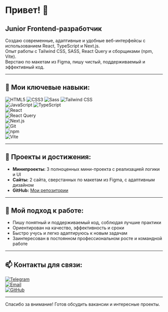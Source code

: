 # Привет! 👋

## Junior Frontend-разработчик  
Создаю современные, адаптивные и удобные веб-интерфейсы с использованием React, TypeScript и Next.js.  
Опыт работы с Tailwind CSS, SASS, React Query и сборщиками (npm, Vite).  
Верстаю по макетам из Figma, пишу чистый, поддерживаемый и эффективный код.

---

## 🚀 Мои ключевые навыки:

![HTML5](https://img.shields.io/badge/HTML5-E34F26?style=flat&logo=html5&logoColor=white) 
![CSS3](https://img.shields.io/badge/CSS3-1572B6?style=flat&logo=css3&logoColor=white) 
![Sass](https://img.shields.io/badge/Sass-CC6699?style=flat&logo=sass&logoColor=white) 
![Tailwind CSS](https://img.shields.io/badge/Tailwind_CSS-06B6D4?style=flat&logo=tailwind-css&logoColor=white)  
![JavaScript](https://img.shields.io/badge/JavaScript-F7DF1E?style=flat&logo=javascript&logoColor=black) 
![TypeScript](https://img.shields.io/badge/TypeScript-3178C6?style=flat&logo=typescript&logoColor=white)  
![React](https://img.shields.io/badge/React-61DAFB?style=flat&logo=react&logoColor=black)  
![React Query](https://img.shields.io/badge/React_Query-FF4154?style=flat&logo=reactquery&logoColor=white)  
![Next.js](https://img.shields.io/badge/Next.js-000000?style=flat&logo=next.js&logoColor=white)  
![Git](https://img.shields.io/badge/Git-F05032?style=flat&logo=git&logoColor=white)  
![npm](https://img.shields.io/badge/npm-CB3837?style=flat&logo=npm&logoColor=white)  
![Vite](https://img.shields.io/badge/Vite-646CFF?style=flat&logo=vite&logoColor=white)  

---

## 📂 Проекты и достижения:

- **Минипроекты:** 3 полноценных мини-проекта с реализацией логики и UI  
- **Сайты:** 2 сайта, сверстанных по макетам из Figma, с адаптивным дизайном  
- **GitHub:** [Мои репозитории](https://github.com/Killerka769?tab=repositories)  

---

## 🎯 Мой подход к работе:

- Пишу понятный и поддерживаемый код, соблюдая лучшие практики  
- Ориентирован на качество, эффективность и сроки  
- Быстро учусь и легко адаптируюсь к новым задачам  
- Заинтересован в постоянном профессиональном росте и командной работе  

---

## 📫 Контакты для связи:

[![Telegram](https://img.shields.io/badge/Telegram-26A5E4?style=flat&logo=telegram&logoColor=white)](https://t.me/KillerkaXD)  
[![Email](https://img.shields.io/badge/Email-D14836?style=flat&logo=gmail&logoColor=white)](mailto:Killerka01.666@gmail.com)  
[![GitHub](https://img.shields.io/badge/GitHub-181717?style=flat&logo=github&logoColor=white)](https://github.com/Killerka769)  

---

Спасибо за внимание! Готов обсудить вакансии и интересные проекты.


<!--
**Killerka769/Killerka769** is a ✨ _special_ ✨ repository because its `README.md` (this file) appears on your GitHub profile.

Here are some ideas to get you started:

- 🔭 I’m currently working on ...
- 🌱 I’m currently learning ...
- 👯 I’m looking to collaborate on ...
- 🤔 I’m looking for help with ...
- 💬 Ask me about ...
- 📫 How to reach me: ...
- 😄 Pronouns: ...
- ⚡ Fun fact: ...
-->
